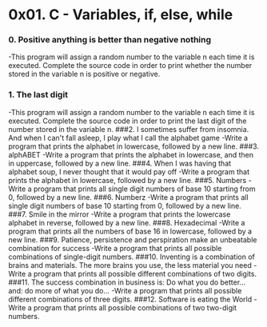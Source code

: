 # 0x01. C - Variables, if, else, while ##
### 0. Positive anything is better than negative nothing
-This program will assign a random number to the variable n each time it is executed. Complete the source code in order to print whether the number stored in the variable n is positive or negative.
### 1. The last digit
-This program will assign a random number to the variable n each time it is executed. Complete the source code in order to print the last digit of the number stored in the variable n.
###2. I sometimes suffer from insomnia. And when I can't fall asleep, I play what I call the alphabet game
-Write a program that prints the alphabet in lowercase, followed by a new line.
###3. alphABET
-Write a program that prints the alphabet in lowercase, and then in uppercase, followed by a new line.
###4. When I was having that alphabet soup, I never thought that it would pay off
-Write a program that prints the alphabet in lowercase, followed by a new line.
###5. Numbers
-Write a program that prints all single digit numbers of base 10 starting from 0, followed by a new line.
###6. Numberz
-Write a program that prints all single digit numbers of base 10 starting from 0, followed by a new line.
###7. Smile in the mirror
-Write a program that prints the lowercase alphabet in reverse, followed by a new line.
###8. Hexadecimal
-Write a program that prints all the numbers of base 16 in lowercase, followed by a new line.
###9. Patience, persistence and perspiration make an unbeatable combination for success
-Write a program that prints all possible combinations of single-digit numbers.
###10. Inventing is a combination of brains and materials. The more brains you use, the less material you need
-Write a program that prints all possible different combinations of two digits.
###11. The success combination in business is: Do what you do better... and: do more of what you do...
-Write a program that prints all possible different combinations of three digits.
###12. Software is eating the World
-Write a program that prints all possible combinations of two two-digit numbers.
